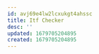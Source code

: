 ```yaml
---
id: avj69e4lw2lcxukgt4ahssc
title: Itf Checker
desc: ''
updated: 1679705204895
created: 1679705204895
---
```

